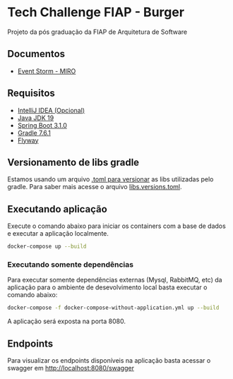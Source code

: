 # Tech Challenge FIAP - Burger
Projeto da pós graduação da FIAP de Arquitetura de Software

## Documentos

* [Event Storm - MIRO](https://miro.com/app/board/uXjVMK9Fze8=/?share_link_id=624130302810)

## Requisitos
* [IntelliJ IDEA (Opcional)](https://www.jetbrains.com/idea/download/#section=windows)
* [Java JDK 19](https://www.oracle.com/java/technologies/javase/jdk19-archive-downloads.html)
* [Spring Boot 3.1.0](https://spring.io/projects/spring-boot)
* [Gradle 7.6.1](https://gradle.org/)
* [Flyway](https://flywaydb.org/)


## Versionamento de libs gradle

Estamos usando um arquivo [.toml para versionar](https://docs.gradle.org/current/userguide/platforms.html#sub::toml-dependencies-format) as libs utilizadas pelo gradle. Para saber mais acesse o arquivo [libs.versions.toml](gradle/libs.versions.toml).

## Executando aplicação

Execute o comando abaixo para iniciar os containers com a base de dados e executar a aplicação localmente.

```bash
docker-compose up --build
```

### Executando somente dependências

Para executar somente dependências externas (Mysql, RabbitMQ, etc) da aplicação para o ambiente de desevolvimento local basta executar o comando abaixo:

```bash
docker-compose -f docker-compose-without-application.yml up --build
```

A aplicação será exposta na porta 8080.

## Endpoints

Para visualizar os endpoints disponíveis na aplicação basta acessar o swagger em [http://localhost:8080/swagger](http://localhost:8080/swagger)
